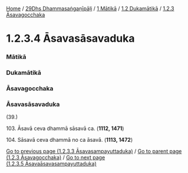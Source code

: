 
[Home](/) / [29Dhs Dhammasaṅgaṇīpāḷi](../../../../29Dhs.md) / [1 Mātikā](../../../1.md) / [1.2 Dukamātikā](../../1.2.md) / [1.2.3 Āsavagocchaka](../1.2.3.md)

# 1.2.3.4 Āsavasāsavaduka

### Mātikā

### Dukamātikā

### Āsavagocchaka

### Āsavasāsavaduka

(39.)

103\. Āsavā ceva dhammā sāsavā ca. (**1112, 1471**)

104\. Sāsavā ceva dhammā no ca āsavā. (**1113, 1472**)

[Go to previous page (1.2.3.3 Āsavasampayuttaduka)](1.2.3.3.md) / [Go to parent page (1.2.3 Āsavagocchaka)](../1.2.3.md) / [Go to next page (1.2.3.5 Āsavaāsavasampayuttaduka)](1.2.3.5.md)


